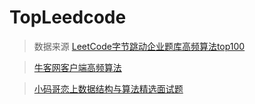 # TopLeedcode

>数据来源
>[LeetCode字节跳动企业题库高频算法top100](https://leetcode-cn.com/list/xhx0zp1m)

>[牛客网客户端高频算法](https://www.nowcoder.com/discuss/447791?source_id=profile_create&channel=-2)

>[小码哥恋上数据结构与算法精选面试题](https://juejin.im/post/6844904118100688904)
